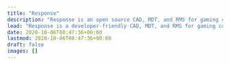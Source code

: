 ```yaml
---
title: "Response"
description: "Response is an open source CAD, MDT, and RMS for gaming communities. Response is API-first, which means direct integration with Response is a first-class citizen."
lead: "Response is a developer-friendly CAD, MDT, and RMS for gaming communities. Every aspect of Response is extensively documented, with improvements being made constantly."
date: 2020-10-06T08:47:36+00:00
lastmod: 2020-10-06T08:47:36+00:00
draft: false
images: []
---
```

